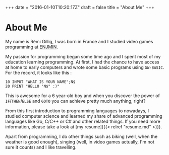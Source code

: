 +++
date = "2016-01-10T10:20:17Z"
draft = false
title = "About Me"
+++

# About Me

My name is Rémi Gillig, I was born in France and I studied video games programming at [ENJMIN](http://www.enjmin.fr).

My passion for programming began some time ago and I spent most of my education learning programming. At first, I had the chance to have access at home to early computers and wrote some basic programs using `GW-BASIC`. For the record, it looks like this :

    10 INPUT "WHAT IS YOUR NAME";N$
    20 PRINT "HELLO "N$" :)"

This is awesome for a 6 year-old boy and when you discover the power of `IF`/`THEN`/`ELSE` and `GOTO` you can achieve pretty much anything, right?

From this first introduction to programming languages to nowadays, I studied computer science and learned my share of advanced programming languages like Go, C/C++ or C# and other related things. If you need more information, please take a look at [my resume]({{< relref "resume.md" >}}).

Apart from programming, I do other things such as biking (well, when the weather is good enough), singing (well, in video games actually, I'm not sure it counts) and I like travelling.
